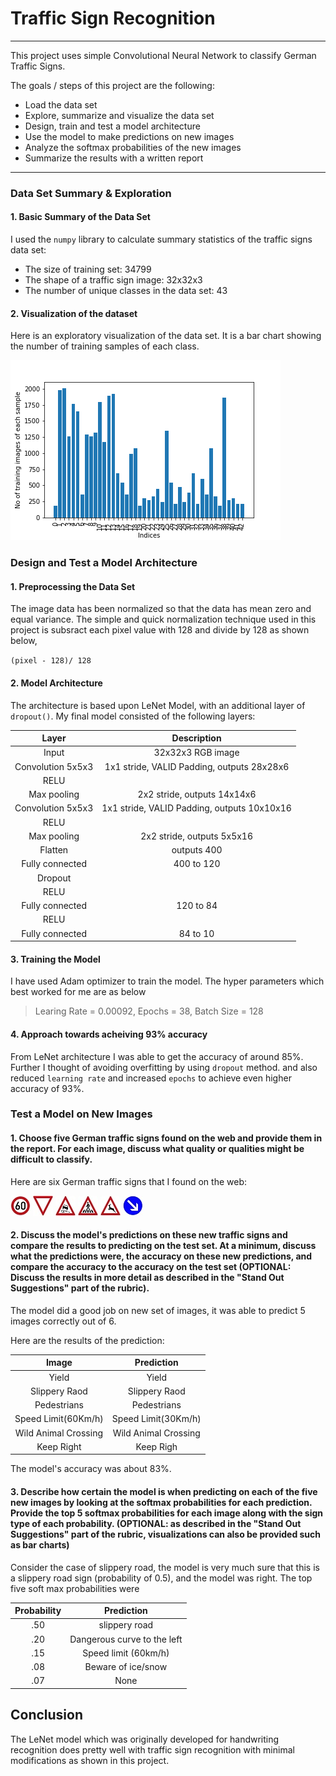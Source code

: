 # **Traffic Sign Recognition** 
---

This project uses simple Convolutional Neural Network to classify German Traffic Signs.

The goals / steps of this project are the following:
* Load the data set 
* Explore, summarize and visualize the data set
* Design, train and test a model architecture
* Use the model to make predictions on new images
* Analyze the softmax probabilities of the new images
* Summarize the results with a written report

[//]: # (Image References)

[image1]: ./DataSummary.png "Visualization"
[image2]: ./New_Images/3.jpg "Traffic Sign 1"
[image3]: ./New_Images/13.jpg "Traffic Sign 2"
[image4]: ./New_Images/23.jpg "Traffic Sign 3"
[image5]: ./New_Images/27.jpg "Traffic Sign 4"
[image6]: ./New_Images/31.jpg "Traffic Sign 5"

---
### Data Set Summary & Exploration

#### 1. Basic Summary of the Data Set

I used the `numpy` library to calculate summary statistics of the traffic signs data set:

* The size of training set: 34799
* The shape of a traffic sign image: 32x32x3
* The number of unique classes in the data set: 43

#### 2. Visualization of the dataset

Here is an exploratory visualization of the data set. It is a bar chart showing the number of training samples of each class.

![alt text][image1]

### Design and Test a Model Architecture

#### 1. Preprocessing the Data Set

The image data has been normalized so that the data has mean zero and equal variance. The simple and quick normalization technique used in this project is subsract each pixel value with 128 and divide by 128 as shown below,

`(pixel - 128)/ 128`


#### 2. Model Architecture
The architecture is based upon LeNet Model, with an additional layer of `dropout()`. My final model consisted of the following layers:

| Layer         		|     Description	        					| 
|:---------------------:|:---------------------------------------------:| 
| Input         		| 32x32x3 RGB image   							| 
| Convolution 5x5x3     	| 1x1 stride, VALID Padding, outputs 28x28x6 	|
| RELU					|												|
| Max pooling	      	| 2x2 stride,  outputs 14x14x6 				|
| Convolution 5x5x3	    | 1x1 stride, VALID Padding, outputs 10x10x16      									|
| RELU					|												|
| Max pooling	      	| 2x2 stride,  outputs 5x5x16 				|
| Flatten	      	| outputs 400 				|
| Fully connected		| 400 to 120        									|
| Dropout		|         									|
| RELU					|												|
| Fully connected		| 120 to 84        									|
| RELU					|												|
| Fully connected		| 84 to 10        									|
 


#### 3. Training the Model

I have used Adam optimizer to train the model. The hyper parameters which best worked for me are as below
>Learing Rate = 0.00092,
>Epochs = 38,
>Batch Size = 128

#### 4. Approach towards acheiving 93% accuracy

From LeNet architecture I was able to get the accuracy of around 85%. Further I thought of avoiding overfitting by using `dropout` method. and also reduced `learning rate` and increased `epochs` to achieve even higher accuracy of 93%.
 

### Test a Model on New Images

#### 1. Choose five German traffic signs found on the web and provide them in the report. For each image, discuss what quality or qualities might be difficult to classify.

Here are six German traffic signs that I found on the web:

![alt text][image2] ![alt text][image3] ![alt text][image4] 
![alt text][image5] ![alt text][image6] ![Lanes Image](./New_Images/38.jpg) 


#### 2. Discuss the model's predictions on these new traffic signs and compare the results to predicting on the test set. At a minimum, discuss what the predictions were, the accuracy on these new predictions, and compare the accuracy to the accuracy on the test set (OPTIONAL: Discuss the results in more detail as described in the "Stand Out Suggestions" part of the rubric).

The model did a good job on new set of images, it was able to predict 5 images correctly out of 6.

Here are the results of the prediction:

| Image			        |     Prediction	        					| 
|:---------------------:|:---------------------------------------------:| 
| Yield      		| Yield   									| 
| Slippery Raod     			| Slippery Raod 										|
| Pedestrians					| Pedestrians											|
| Speed Limit(60Km/h)	      		| Speed Limit(30Km/h)					 				|
| Wild Animal Crossing			| Wild Animal Crossing      							|
| Keep Right			| Keep Righ      							|

The model's accuracy was about 83%.

#### 3. Describe how certain the model is when predicting on each of the five new images by looking at the softmax probabilities for each prediction. Provide the top 5 softmax probabilities for each image along with the sign type of each probability. (OPTIONAL: as described in the "Stand Out Suggestions" part of the rubric, visualizations can also be provided such as bar charts)

Consider the case of slippery road, the model is very much sure that this is a slippery road sign (probability of 0.5), and the model was right. The top five soft max probabilities were

| Probability         	|     Prediction	        					| 
|:---------------------:|:---------------------------------------------:| 
| .50         			| slippery road   									| 
| .20     				| Dangerous curve to the left 										|
| .15					| Speed limit (60km/h)											|
| .08	      			| Beware of ice/snow					 				|
| .07				    | None      							|
 

## Conclusion

The LeNet model which was originally developed for handwriting recognition does pretty well with traffic sign recognition with minimal modifications as shown in this project.

